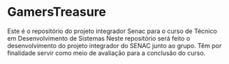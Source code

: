 # GamersTreasure
Este é o repositório do projeto integrador Senac para o curso de Técnico em Desenvolvimento de Sistemas
Neste repositório será feito o desenvolvimento do projeto integrador do SENAC junto ao grupo. Têm por finalidade servir como meio de avaliação para a conclusão do curso.
